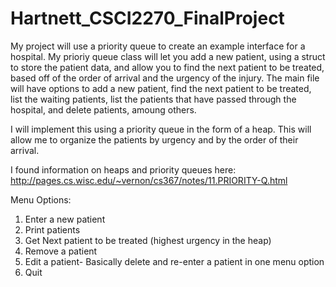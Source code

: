 # Hartnett_CSCI2270_FinalProject
My project will use a priority queue to create an example interface for a hospital. My prioriy queue class will let you add a new patient, using a struct to store the patient data, and allow you to find the next patient to be treated, based off of the order of arrival and the urgency of the injury. The main file will have options to add a new patient, find the next patient to be treated, list the waiting patients, list the patients that have passed through the hospital, and delete patients, amoung others. 

I will implement this using a priority queue in the form of a heap. This will allow me to organize the patients by urgency and by the order of their arrival. 

I found information on heaps and priority queues here:
http://pages.cs.wisc.edu/~vernon/cs367/notes/11.PRIORITY-Q.html

Menu Options:

1. Enter a new patient
2. Print patients
3. Get Next patient to be treated (highest urgency in the heap)
4. Remove a patient
6. Edit a patient- Basically delete and re-enter a patient in one menu option
7. Quit

